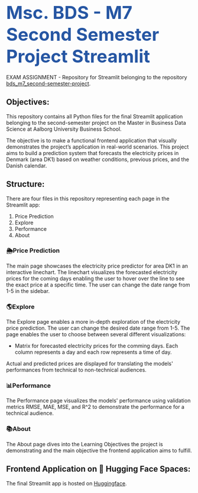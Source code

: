 # <span style="font-width:bold; font-size: 3rem; color:#2656a3;">**Msc. BDS - M7 Second Semester Project Streamlit** 
EXAM ASSIGNMENT - Repository for Streamlit belonging to the repository [bds_m7_second-semester-project](https://github.com/tobiasmj97/bds_m7_second-semester-project).

## Objectives:
This repository contains all Python files for the final Streamlit application belonging to the second-semester project on the Master in Business Data Science at Aalborg University Business School.

The objective is to make a functional frontend application that visually demonstrates the project’s application in real-world scenarios.
This project aims to build a prediction system that forecasts the electricity prices in Denmark (area DK1) based on weather conditions, previous prices, and the Danish calendar.

## Structure:
There are four files in this repository representing each page in the Streamlit app:
1. Price Prediction
2. Explore
3. Performance
4. About

### 🌦Price Prediction
The main page showcases the electricity price predictor for area DK1 in an interactive linechart. The linechart visualizes the forecasted electricity prices for the coming days enabling the user to hover over the line to see the exact price at a specific time.
The user can change the date range from 1-5 in the sidebar.

### 🌎Explore
The Explore page enables a more in-depth exploration of the electricity price prediction. The user can change the desired date range from 1-5. The page enables the user to choose between several different visualizations:
- Matrix for forecasted electricity prices for the comming days. Each column represents a day and each row represents a time of day.

Actual and predicted prices are displayed for translating the models' performances from technical to non-technical audiences.

### 📊Performance
The Performance page visualizes the models' performance using validation metrics RMSE, MAE, MSE, and R^2 to demonstrate the performance for a technical audience.  

### 📚About
The About page dives into the Learning Objectives the project is demonstrating and the main objective the frontend application aims to fulfill. 



## Frontend Application on 🤗 Hugging Face Spaces:
The final Streamlit app is hosted on [Huggingface](https://huggingface.co/spaces/Camillahannesbo/Electricity_price).
